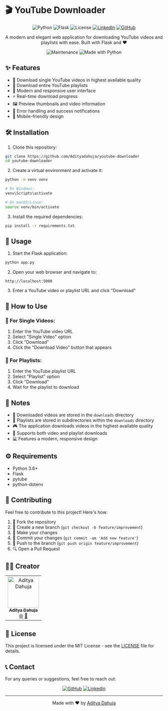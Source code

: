 # 🎬 YouTube Downloader

<div align="center">

![Python](https://img.shields.io/badge/Python-3.6+-blue.svg)
![Flask](https://img.shields.io/badge/Flask-2.0.1-green.svg)
![License](https://img.shields.io/badge/license-MIT-blue.svg)
[![LinkedIn](https://img.shields.io/badge/-LinkedIn-blue.svg?style=flat&logo=Linkedin&logoColor=white)](https://www.linkedin.com/in/aditya-dahuja)
[![GitHub](https://img.shields.io/badge/-GitHub-black.svg?style=flat&logo=Github&logoColor=white)](https://github.com/Adityadahuja)

A modern and elegant web application for downloading YouTube videos and playlists with ease. Built with Flask and ❤️

<p align="center">
  <img src="https://img.shields.io/badge/Maintained%3F-yes-green.svg" alt="Maintenance">
  <img src="https://img.shields.io/badge/Made%20with-Python-1f425f.svg" alt="Made with Python">
</p>

</div>

## ✨ Features

- 🎥 Download single YouTube videos in highest available quality
- 📑 Download entire YouTube playlists
- 🎨 Modern and responsive user interface
- ⚡ Real-time download progress
- 🖼️ Preview thumbnails and video information
- 🚀 Error handling and success notifications
- 📱 Mobile-friendly design

## 🛠️ Installation

1. Clone this repository:
```bash
git clone https://github.com/Adityadahuja/youtube-downloader
cd youtube-downloader
```

2. Create a virtual environment and activate it:
```bash
python -m venv venv

# On Windows:
venv\Scripts\activate

# On macOS/Linux:
source venv/bin/activate
```

3. Install the required dependencies:
```bash
pip install -r requirements.txt
```

## 🚀 Usage

1. Start the Flask application:
```bash
python app.py
```

2. Open your web browser and navigate to:
```
http://localhost:5000
```

3. Enter a YouTube video or playlist URL and click "Download"

## 📖 How to Use

### 🎥 For Single Videos:
1. Enter the YouTube video URL
2. Select "Single Video" option
3. Click "Download"
4. Click the "Download Video" button that appears

### 📑 For Playlists:
1. Enter the YouTube playlist URL
2. Select "Playlist" option
3. Click "Download"
4. Wait for the playlist to download

## 📝 Notes

- 📁 Downloaded videos are stored in the `downloads` directory
- 📂 Playlists are stored in subdirectories within the `downloads` directory
- 🎮 The application downloads videos in the highest available quality
- 🔄 Supports both video and playlist downloads
- 💻 Features a modern, responsive design

## ⚙️ Requirements

- Python 3.6+
- Flask
- pytube
- python-dotenv

## 👥 Contributing

Feel free to contribute to this project! Here's how:

1. 🍴 Fork the repository
2. 🌿 Create a new branch (`git checkout -b feature/improvement`)
3. 🔧 Make your changes
4. 📝 Commit your changes (`git commit -am 'Add new feature'`)
5. 🚀 Push to the branch (`git push origin feature/improvement`)
6. 🔍 Open a Pull Request

## 👨‍💻 Creator

<div align="center">
  <table>
    <tr>
      <td align="center">
        <a href="https://github.com/Adityadahuja">
          <img src="https://github.com/Adityadahuja.png" width="100px;" alt="Aditya Dahuja"/>
          <br />
          <sub><b>Aditya Dahuja</b></sub>
        </a>
        <br />
        <a href="https://github.com/Adityadahuja" title="GitHub">🌐</a>
        <a href="https://www.linkedin.com/in/aditya-dahuja" title="LinkedIn">💼</a>
      </td>
    </tr>
  </table>
</div>

## 📄 License

This project is licensed under the MIT License - see the [LICENSE](LICENSE) file for details.

## 📞 Contact

For any queries or suggestions, feel free to reach out:

<div align="center">
  
[![GitHub](https://img.shields.io/badge/GitHub-@Adityadahuja-black?style=flat&logo=github)](https://github.com/Adityadahuja)
[![LinkedIn](https://img.shields.io/badge/LinkedIn-Aditya_Dahuja-blue?style=flat&logo=linkedin)](https://www.linkedin.com/in/aditya-dahuja)

</div>

---
<div align="center">
  Made with ❤️ by <a href="https://github.com/Adityadahuja">Aditya Dahuja</a>
</div> 